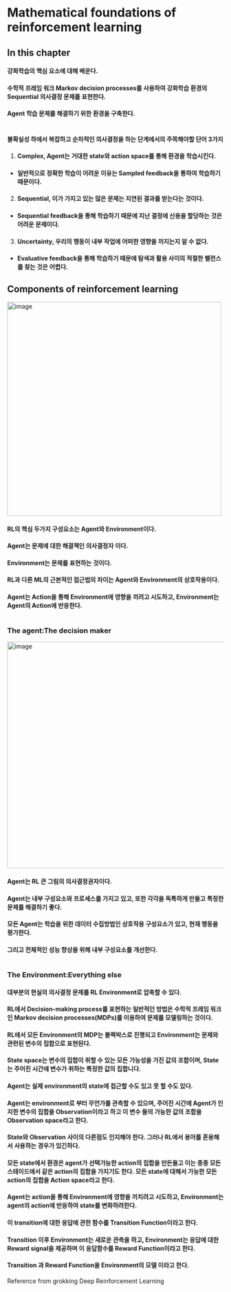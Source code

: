 # Mathematical foundations of reinforcement learning

## In this chapter
#### 강화학습의 핵심 요소에 대해 배운다.
#### 수학적 프레임 워크 Markov decision processes를 사용하여 강화학습 환경의 Sequential 의사결정 문제를 표현한다.
#### Agent 학습 문제를 해결하기 위한 환경을 구축한다.

#
#### 불확실성 하에서 복잡하고 순차적인 의사결정을 하는 단계에서의 주목해야할 단어 3가지
1. #### Complex, Agent는 거대한 state와 action space를 통해 환경을 학습시킨다.
* #### 일반적으로 정확한 학습이 어려운 이유는 Sampled feedback을 통하여 학습하기 때문이다.
2. #### Sequential, 이가 가지고 있는 많은 문제는 지연된 결과를 받는다는 것이다.
* #### Sequential feedback을 통해 학습하기 때문에 지난 결정에 신용을 할당하는 것은 어려운 문제이다.
3. #### Uncertainty, 우리의 행동이 내부 작업에 어떠한 영향을 끼지는지 알 수 없다.
* #### Evaluative feedback을 통해 학습하기 때문에 탐색과 활용 사이의 적절한 밸런스를 찾는 것은 어렵다.

## Components of reinforcement learning

<img width="498" alt="image" src="https://github.com/by-hwa/Docs/assets/102535447/b087af04-0b5e-4fee-ac6c-57f966eb9e26">

#### RL의 핵심 두가지 구성요소는 Agent와 Environment이다.
#### Agent는 문제에 대한 해결책인 의사결정자 이다.
#### Environment는 문제를 표현하는 것이다.
#### RL과 다른 ML의 근본적인 접근법의 차이는 Agent와 Environment의 상호작용이다.
#### Agent는 Action을 통해 Environment에 영향을 끼려고 시도하고, Environment는 Agent의 Action에 반응한다.

#
### The agent:The decision maker

<img width="527" alt="image" src="https://github.com/by-hwa/Docs/assets/102535447/b2743398-ecd7-4e45-b875-1ba72421bc60">

#### Agent는 RL 큰 그림의 의사결정권자이다.
#### Agent는 내부 구성요소와 프로세스를 가지고 있고, 또한 각각을 독특하게 만들고 특정한 문제를 해결하기 좋다.
#### 모든 Agent는 학습을 위한 데이터 수집방법인 상호작용 구성요소가 있고, 현재 행동을 평가한다.
#### 그리고 전체적인 성능 향상을 위해 내부 구성요소를 개선한다.

#
### The Environment:Everything else
#### 대부분의 현실의 의사결정 문제를 RL Environment로 압축할 수 있다.
#### RL에서 Decision-making process를 표현하는 일반적인 방법은 수학적 프레임 워크인 Markov decision processes(MDPs)를 이용하여 문제를 모델링하는 것이다.
#### RL에서 모든 Environment의 MDP는 블랙박스로 진행되고 Environment는 문제와 관련된 변수의 집합으로 표현된다.
#### State space는 변수의 집합이 취할 수 있는 모든 가능성을 가진 값의 조합이며, State는 주어진 시간에 변수가 취하는 특정한 값의 집합니다.
#### Agent는 실제 environment의 state에 접근할 수도 있고 못 할 수도 있다.
#### Agent는 environment로 부터 무언가를 관측할 수 있으며, 주어진 시간에 Agent가 인지한 변수의 집합을 Observation이라고 하고 이 변수 들의 가능한 값의 조합을 Observation space라고 한다.
#### State와 Observation 사이의 다른점도 인지해야 한다. 그러나 RL에서 용어를 혼용해서 사용하는 경우가 있긴하다.
#### 모든 state에서 환경은 agent가 선택가능한 action의 집합을 만든들고 이는 종종 모든 스테이드에서 같은 action의 집합을 가지기도 한다. 모든 state에 대해서 가능한 모든 action의 집합을 Action space라고 한다.
#### Agent는 action을 통해 Environment에 영향을 끼치려고 시도하고, Environment는 agent의 action에 반응하여 state를 변화하려한다.
#### 이 transition에 대한 응답에 관한 함수를 Transition Function이라고 한다.
#### Transition 이후 Environment는 새로운 관측을 하고, Environment는 응답에 대한 Reward signal을 제공하며 이 응답함수를 Reward Function이라고 한다.
#### Transition 과 Reward Function을 Environment의 모델 이라고 한다.



Reference from grokking Deep Reinforcement Learning
